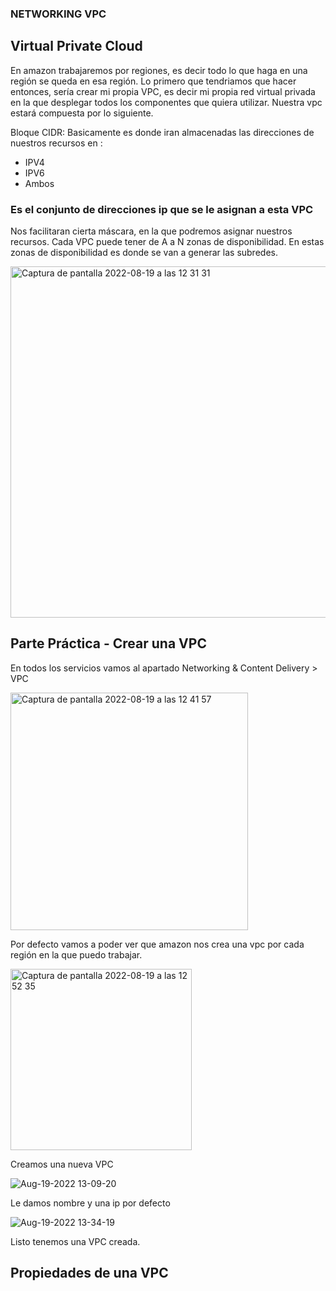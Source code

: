###  NETWORKING VPC

## Virtual Private Cloud
En amazon trabajaremos por regiones, es decir todo lo que haga en una región se queda en esa región.
Lo primero que tendriamos que hacer entonces, sería crear mi propia VPC, es decir mi propia red virtual privada en la que desplegar todos los componentes que quiera utilizar.
Nuestra vpc estará compuesta por lo siguiente.

Bloque CIDR:
Basicamente es donde iran almacenadas las direcciones de nuestros recursos en :
- IPV4
- IPV6
- Ambos
### Es el conjunto de direcciones ip que se le asignan a esta VPC
Nos facilitaran cierta máscara, en la que podremos asignar nuestros recursos.
Cada VPC puede tener de A a N zonas de disponibilidad.
En estas zonas de disponibilidad es donde se van a generar las subredes.

<img width="562" alt="Captura de pantalla 2022-08-19 a las 12 31 31" src="https://user-images.githubusercontent.com/55221433/185600236-9fbb0934-9892-4330-a701-ae4d841afab4.png">

## Parte Práctica - Crear una VPC

En todos los servicios vamos al apartado Networking & Content Delivery > VPC

<img width="380" alt="Captura de pantalla 2022-08-19 a las 12 41 57" src="https://user-images.githubusercontent.com/55221433/185601794-7fe7594d-a6d2-4dfb-a330-69e182208e40.png">

Por defecto vamos a poder ver que amazon nos crea una vpc por cada región en la que puedo trabajar.

<img width="290" alt="Captura de pantalla 2022-08-19 a las 12 52 35" src="https://user-images.githubusercontent.com/55221433/185603465-b257fb1b-57ea-4c73-8acd-921703c20a07.png">

Creamos una nueva VPC

![Aug-19-2022 13-09-20](https://user-images.githubusercontent.com/55221433/185606131-a5b4d3cb-4faa-40c0-979f-1eaab956fa6d.gif)

Le damos nombre y una ip por defecto

![Aug-19-2022 13-34-19](https://user-images.githubusercontent.com/55221433/185609772-d7e3be67-0892-4b92-b08f-232acbeb3e66.gif)

Listo tenemos una VPC creada.

## Propiedades de una VPC


